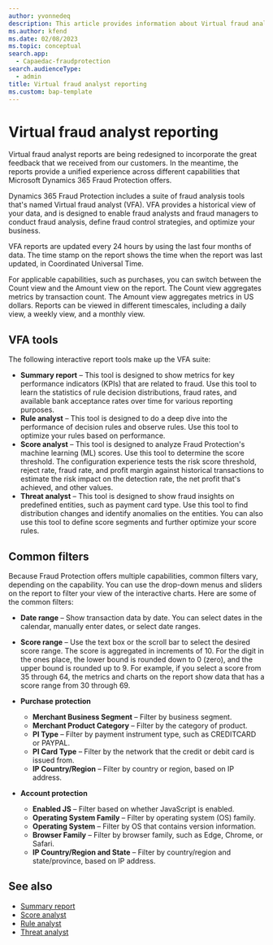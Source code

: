 ```yaml
---
author: yvonnedeq
description: This article provides information about Virtual fraud analyst reporting and the available tools in Dynamics 365 Fraud Protection.
ms.author: kfend
ms.date: 02/08/2023
ms.topic: conceptual
search.app: 
  - Capaedac-fraudprotection
search.audienceType:
  - admin
title: Virtual fraud analyst reporting
ms.custom: bap-template
---
```


# Virtual fraud analyst reporting

Virtual fraud analyst reports are being redesigned to incorporate the great feedback that we received from our customers. In the meantime, the reports provide a unified experience across different capabilities that Microsoft Dynamics 365 Fraud Protection offers.

Dynamics 365 Fraud Protection includes a suite of fraud analysis tools that's named Virtual fraud analyst (VFA). VFA provides a historical view of your data, and is designed to enable fraud analysts and fraud managers to conduct fraud analysis, define fraud control strategies, and optimize your business.

VFA reports are updated every 24 hours by using the last four months of data. The time stamp on the report shows the time when the report was last updated, in Coordinated Universal Time.

For applicable capabilities, such as purchases, you can switch between the Count view and the Amount view on the report. The Count view aggregates metrics by transaction count. The Amount view aggregates metrics in US dollars. Reports can be viewed in different timescales, including a daily view, a weekly view, and a monthly view.

## VFA tools
The following interactive report tools make up the VFA suite:

  - **Summary report** – This tool is designed to show metrics for key performance indicators (KPIs) that are related to fraud. Use this tool to learn the statistics of rule decision distributions, fraud rates, and available bank acceptance rates over time for various reporting purposes.
  - **Rule analyst** – This tool is designed to do a deep dive into the performance of decision rules and observe rules. Use this tool to optimize your rules based on performance.
  - **Score analyst** – This tool is designed to analyze Fraud Protection's machine learning (ML) scores. Use this tool to determine the score threshold. The configuration experience tests the risk score threshold, reject rate, fraud rate, and profit margin against historical transactions to estimate the risk impact on the detection rate, the net profit that's achieved, and other values.
  - **Threat analyst** – This tool is designed to show fraud insights on predefined entities, such as payment card type. Use this tool to find distribution changes and identify anomalies on the entities. You can also use this tool to define score segments and further optimize your score rules.

## Common filters
Because Fraud Protection offers multiple capabilities, common filters vary, depending on the capability. You can use the drop-down menus and sliders on the report to filter your view of the interactive charts. Here are some of the common filters:

- **Date range** – Show transaction data by date. You can select dates in the calendar, manually enter dates, or select date ranges.
- **Score range** – Use the text box or the scroll bar to select the desired score range. The score is aggregated in increments of 10. For the digit in the ones place, the lower bound is rounded down to 0 (zero), and the upper bound is rounded up to 9. For example, if you select a score from 35 through 64, the metrics and charts on the report show data that has a score range from 30 through 69.
- **Purchase protection**

    - **Merchant Business Segment** – Filter by business segment.
    - **Merchant Product Category** – Filter by the category of product.
    - **PI Type** – Filter by payment instrument type, such as CREDITCARD or PAYPAL.	
    - **PI Card Type** – Filter by the network that the credit or debit card is issued from.
    - **IP Country/Region** – Filter by country or region, based on IP address.

- **Account protection**

    - **Enabled JS** – Filter based on whether JavaScript is enabled.
    - **Operating System Family** – Filter by operating system (OS) family.
    - **Operating System** – Filter by OS that contains version information.
    - **Browser Family** – Filter by browser family, such as Edge, Chrome, or Safari.
    - **IP Country/Region and State** – Filter by country/region and state/province, based on IP address.

## See also
- [Summary report](summary-report.md)
- [Score analyst](score-analyst.md)
- [Rule analyst](rule-analyst.md)
- [Threat analyst](threat-analyst.md)
